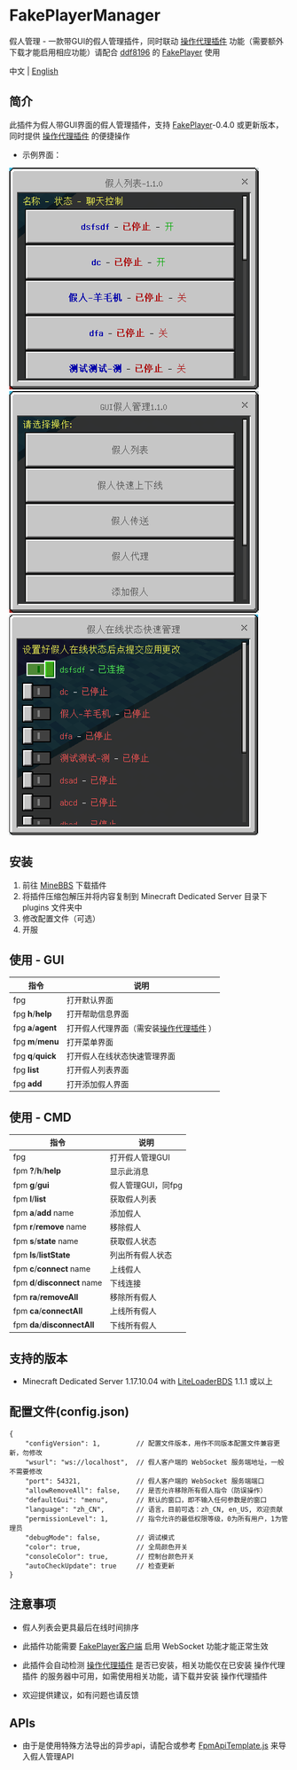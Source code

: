 # FakePlayerManager

假人管理 - 一款带GUI的假人管理插件，同时联动 [操作代理插件](https://www.minebbs.com/resources/operation-agent.2941/) 功能（需要额外下载才能启用相应功能）请配合 [ddf8196](https://github.com/ddf8196) 的 [FakePlayer](https://github.com/ddf8196/FakePlayer) 使用

中文 | [English](README.md)

## 简介

此插件为假人带GUI界面的假人管理插件，支持 [FakePlayer](https://github.com/ddf8196/FakePlayer)-0.4.0 或更新版本，同时提供 [操作代理插件](https://www.minebbs.com/resources/operation-agent.2941/) 的便捷操作

* 示例界面：

![avatar](./Assests/List.png)
![avatar](./Assests/Menu.png)
![avatar](./Assests/Quick.png)

## 安装

1. 前往 [MineBBS](https://www.minebbs.com/resources/fakeplayermanager-gui.2945/) 下载插件
2. 将插件压缩包解压并将内容复制到 Minecraft Dedicated Server 目录下 plugins 文件夹中
3. 修改配置文件（可选）
4. 开服


## 使用 - GUI
|指令|说明|
|-|-|
|fpg           |打开默认界面|
|fpg **h**/**help**    |打开帮助信息界面|
|fpg **a**/**agent**   |打开假人代理界面（需安装[操作代理插件](https://www.minebbs.com/resources/operation-agent.2941/) ）|
|fpg **m**/**menu**    |打开菜单界面|
|fpg **q**/**quick**   |打开假人在线状态快速管理界面|
|fpg **list**      |打开假人列表界面|
|fpg **add**       |打开添加假人界面|


## 使用 - CMD
|指令|说明|
|--|--|
| fpg                             | 打开假人管理GUI      |
| fpm **?**/**h**/**help**        | 显示此消息           |
| fpm **g**/**gui**               | 假人管理GUI，同fpg   |
| fpm **l**/**list**              | 获取假人列表         |
| fpm **a**/**add** name          | 添加假人             |
| fpm **r**/**remove** name       | 移除假人             |
| fpm **s**/**state** name        | 获取假人状态         |
| fpm **ls**/**listState**        | 列出所有假人状态     |
| fpm **c**/**connect** name      | 上线假人             |
| fpm **d**/**disconnect** name   | 下线连接             |
| fpm **ra**/**removeAll**        | 移除所有假人         |
| fpm **ca**/**connectAll**       | 上线所有假人         |
| fpm **da**/**disconnectAll**    | 下线所有假人         |

## 支持的版本

* Minecraft Dedicated Server 1.17.10.04 with [LiteLoaderBDS](https://www.minebbs.com/resources/liteloader.2059/) 1.1.1 或以上


## 配置文件(config.json)

```jsonc
{
    "configVersion": 1,         // 配置文件版本，用作不同版本配置文件兼容更新，勿修改
    "wsurl": "ws://localhost",  // 假人客户端的 WebSocket 服务端地址，一般不需要修改
    "port": 54321,              // 假人客户端的 WebSocket 服务端端口
    "allowRemoveAll": false,    // 是否允许移除所有假人指令（防误操作）
    "defaultGui": "menu",       // 默认的窗口，即不输入任何参数是的窗口
    "language": "zh_CN",        // 语言，目前可选：zh_CN, en_US, 欢迎贡献
    "permissionLevel": 1,       // 指令允许的最低权限等级，0为所有用户，1为管理员
    "debugMode": false,         // 调试模式
    "color": true,              // 全局颜色开关
    "consoleColor": true,       // 控制台颜色开关
    "autoCheckUpdate": true     // 检查更新
}
```

## 注意事项
* 假人列表会更具最后在线时间排序

* 此插件功能需要 [FakePlayer客户端](https://github.com/ddf8196/FakePlayer) 启用 WebSocket 功能才能正常生效

* 此插件会自动检测 [操作代理插件](https://www.minebbs.com/resources/operation-agent.2941/) 是否已安装，相关功能仅在已安装 操作代理插件 的服务器中可用，如需使用相关功能，请下载并安装 操作代理插件

* 欢迎提供建议，如有问题也请反馈

## APIs
* 由于是使用特殊方法导出的异步api，请配合或参考 [FpmApiTemplate.js](./API/FpmApiTemplate.js) 来导入假人管理API